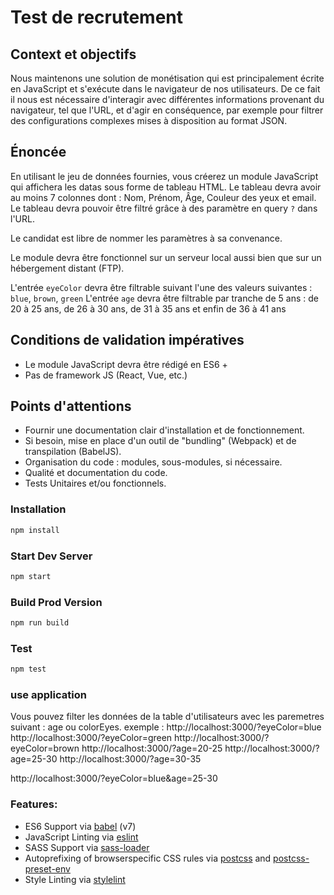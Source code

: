# Test de recrutement

## Context et objectifs

Nous maintenons une solution de monétisation qui est principalement écrite en JavaScript et s'exécute dans le navigateur de nos utilisateurs.
De ce fait il nous est nécessaire d'interagir avec différentes informations provenant du navigateur, tel que l'URL, et d'agir en conséquence, 
par exemple pour filtrer des configurations complexes mises à disposition au format JSON.

## Énoncée 

En utilisant le jeu de données fournies, vous créerez un module JavaScript qui affichera les datas sous forme de tableau HTML.
Le tableau devra avoir au moins 7 colonnes dont : Nom, Prénom, Âge, Couleur des yeux et email.
Le tableau devra pouvoir être filtré grâce à des paramètre en query `?` dans l'URL.

Le candidat est libre de nommer les paramètres à sa convenance.

Le module devra être fonctionnel sur un serveur local aussi bien que sur un hébergement distant (FTP).

L'entrée `eyeColor` devra être filtrable suivant l'une des valeurs suivantes : `blue`, `brown`, `green`
L'entrée `age` devra être filtrable par tranche de 5 ans : de 20 à 25 ans, de 26 à 30 ans, de 31 à 35 ans et enfin de 36 à 41 ans

## Conditions de validation impératives 

* Le module JavaScript devra être rédigé en ES6 +
* Pas de framework JS (React, Vue, etc.)

## Points d'attentions

* Fournir une documentation clair d'installation et de fonctionnement.
* Si besoin, mise en place d'un outil de "bundling" (Webpack) et de transpilation (BabelJS).
* Organisation du code : modules, sous-modules, si nécessaire.
* Qualité et documentation du code.
* Tests Unitaires et/ou fonctionnels.

### Installation

```sh
npm install
```

### Start Dev Server

```sh
npm start
```

### Build Prod Version

```sh
npm run build
```

### Test

```sh
npm test
```

### use application

Vous pouvez filter les données de la table d'utilisateurs avec les paremetres suivant : age ou colorEyes.
exemple : 
http://localhost:3000/?eyeColor=blue
http://localhost:3000/?eyeColor=green
http://localhost:3000/?eyeColor=brown
http://localhost:3000/?age=20-25
http://localhost:3000/?age=25-30
http://localhost:3000/?age=30-35

http://localhost:3000/?eyeColor=blue&age=25-30


### Features:

- ES6 Support via [babel](https://babeljs.io/) (v7)
- JavaScript Linting via [eslint](https://eslint.org/)
- SASS Support via [sass-loader](https://github.com/jtangelder/sass-loader)
- Autoprefixing of browserspecific CSS rules via [postcss](https://postcss.org/) and [postcss-preset-env](https://github.com/csstools/postcss-preset-env)
- Style Linting via [stylelint](https://stylelint.io/)

